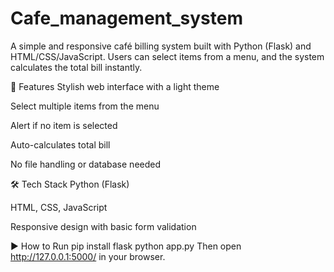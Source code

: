 # Cafe_management_system
A simple and responsive café billing system built with Python (Flask) and HTML/CSS/JavaScript. Users can select items from a menu, and the system calculates the total bill instantly.

🚀 Features
Stylish web interface with a light theme

Select multiple items from the menu

Alert if no item is selected

Auto-calculates total bill

No file handling or database needed

🛠️ Tech Stack
Python (Flask)

HTML, CSS, JavaScript

Responsive design with basic form validation

▶️ How to Run
pip install flask
python app.py
Then open http://127.0.0.1:5000/ in your browser.

